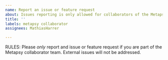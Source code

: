 ```yaml
---
name: Report an issue or feature request
about: Issues reporting is only allowed for collaborators of the Metapsy project!
title: ''
labels: metapsy collaborator
assignees: MathiasHarrer

---
```


RULES: Please *only* report and issue or feature request if you are part of the Metapsy collaborator team. External issues will not be addressed.
